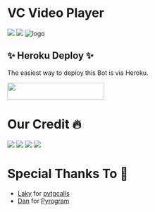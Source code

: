 # VC Video Player

<a href="https://t.me/DeeCodeBots"><img src="https://img.shields.io/badge/Join-Telegram%20Channel-red.svg?logo=Telegram"></a>
<a href="t.me/DeCodeSupport"><img src="https://img.shields.io/badge/Join-Telegram%20Group-blue.svg?logo=telegram"></a>
![logo](https://telegra.ph/file/824cba85b5b820fcd7dcd.jpg)

## ✨ Heroku Deploy ✨
The easiest way to deploy this Bot is via Heroku.

<p align="left"><a href="https://heroku.com/deploy?template=https://github.com/TeamDeeCode/VcVideoPlayer"> <img src="https://img.shields.io/badge/Deploy%20To%20Heroku-black?style=for-the-badge&logo=heroku" width="220" height="38.45"/></a></p>



# Our Credit 🔥

<a href="https://t.me/DeeCodeBots"><img src="https://img.shields.io/badge/Louis-1b77FF.svg?logo=Telegram"></a>
<a href="t.me/ProErrorXD"><img src="https://img.shields.io/badge/Error-1b77FF.svg?logo=telegram"></a>
<a href="https://t.me/piroXpower"><img src="https://img.shields.io/badge/Blaze-1b77FF.svg?logo=Telegram"></a>
<a href="t.me/jalim_munda"><img src="https://img.shields.io/badge/Harsh-1b77FF.svg?logo=telegram"></a>



# Special Thanks To 💞

- [Laky](https://github.com/Laky-64) for [pytgcalls](https://github.com/pytgcalls/pytgcalls)
- [Dan](https://github.com/delivrance) for [Pyrogram](https://github.com/pyrogram/pyrogram)


